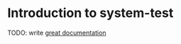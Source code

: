# Introduction to system-test

TODO: write [great documentation](http://jacobian.org/writing/great-documentation/what-to-write/)
